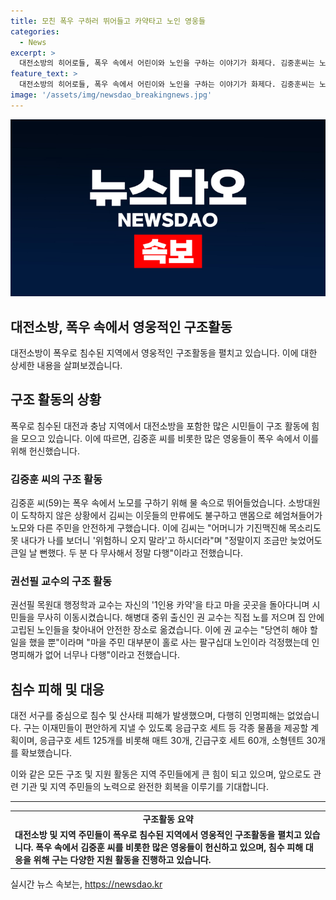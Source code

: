 ```yaml
---
title: 모친 폭우 구하러 뛰어들고 카약타고 노인 영웅들
categories:
  - News
excerpt: >
  대전소방의 히어로들, 폭우 속에서 어린이와 노인을 구하는 이야기가 화제다. 김중훈씨는 노모를 물에서 구하고, 권선필교수는 카약을 이용해 고립된 시민들을 안전하게 이동시켰다. 폭우로 침수와 산사태가 발생한 지역에서도 인명피해는 없었으며, 대전 서구는 이재민들을 위해 응급구호 세트 등을 제공할 계획이다. (150자)
feature_text: >
  대전소방의 히어로들, 폭우 속에서 어린이와 노인을 구하는 이야기가 화제다. 김중훈씨는 노모를 물에서 구하고, 권선필교수는 카약을 이용해 고립된 시민들을 안전하게 이동시켰다. 폭우로 침수와 산사태가 발생한 지역에서도 인명피해는 없었으며, 대전 서구는 이재민들을 위해 응급구호 세트 등을 제공할 계획이다. (150자)
image: '/assets/img/newsdao_breakingnews.jpg'
---
```


<p><img src="/assets/img/newsdao_breakingnews.jpg" alt="koreaapp 속보" /></p>

<h2>대전소방, 폭우 속에서 영웅적인 구조활동</h2>

<p data-ke-size="size16">대전소방이 폭우로 침수된 지역에서 영웅적인 구조활동을 펼치고 있습니다. 이에 대한 상세한 내용을 살펴보겠습니다.</p>

<h2 data-ke-size="size26">구조 활동의 상황</h2>

<p data-ke-size="size16">폭우로 침수된 대전과 충남 지역에서 대전소방을 포함한 많은 시민들이 구조 활동에 힘을 모으고 있습니다. 이에 따르면, 김중훈 씨를 비롯한 많은 영웅들이 폭우 속에서 이를 위해 헌신했습니다.</p>

<h3>김중훈 씨의 구조 활동</h3>

<p data-ke-size="size16">김중훈 씨(59)는 폭우 속에서 노모를 구하기 위해 물 속으로 뛰어들었습니다. 소방대원이 도착하지 않은 상황에서 김씨는 이웃들의 만류에도 불구하고 맨몸으로 헤엄쳐들어가 노모와 다른 주민을 안전하게 구했습니다. 이에 김씨는 "어머니가 기진맥진해 목소리도 못 내다가 나를 보더니 '위험하니 오지 말라'고 하시더라"며 "정말이지 조금만 늦었어도 큰일 날 뻔했다. 두 분 다 무사해서 정말 다행"이라고 전했습니다.</p>

<h3>권선필 교수의 구조 활동</h3>

<p data-ke-size="size16">권선필 목원대 행정학과 교수는 자신의 '1인용 카약'을 타고 마을 곳곳을 돌아다니며 시민들을 무사히 이동시켰습니다. 해병대 중위 출신인 권 교수는 직접 노를 저으며 집 안에 고립된 노인들을 찾아내어 안전한 장소로 옮겼습니다. 이에 권 교수는 "당연히 해야 할 일을 했을 뿐"이라며 "마을 주민 대부분이 홀로 사는 팔구십대 노인이라 걱정했는데 인명피해가 없어 너무나 다행"이라고 전했습니다.</p>

<h2 data-ke-size="size26">침수 피해 및 대응</h2>

<p data-ke-size="size16">대전 서구를 중심으로 침수 및 산사태 피해가 발생했으며, 다행히 인명피해는 없었습니다. 구는 이재민들이 편안하게 지낼 수 있도록 응급구호 세트 등 각종 물품을 제공할 계획이며, 응급구호 세트 125개를 비롯해 매트 30개, 긴급구호 세트 60개, 소형텐트 30개를 확보했습니다.</p>

<p data-ke-size="size16">이와 같은 모든 구조 및 지원 활동은 지역 주민들에게 큰 힘이 되고 있으며, 앞으로도 관련 기관 및 지역 주민들의 노력으로 완전한 회복을 이루기를 기대합니다.</p>

<hr>

<table>
  <tr>
    <td style="text-align: center; height: 17px;"><b>구조활동 요약</b></td>
  </tr>
  <tr>
    <td><b>대전소방 및 지역 주민들이 폭우로 침수된 지역에서 영웅적인 구조활동을 펼치고 있습니다. 폭우 속에서 김중훈 씨를 비롯한 많은 영웅들이 헌신하고 있으며, 침수 피해 대응을 위해 구는 다양한 지원 활동을 진행하고 있습니다.</b></td>
  </tr>
</table>
실시간 뉴스 속보는, <a href="https://newsdao.kr" rel="dofollow">https://newsdao.kr</a>


